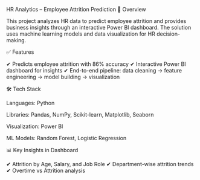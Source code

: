 HR Analytics – Employee Attrition Prediction
📌 Overview

This project analyzes HR data to predict employee attrition and provides business insights through an interactive Power BI dashboard.
The solution uses machine learning models and data visualization for HR decision-making.

✅ Features

✔ Predicts employee attrition with 86% accuracy
✔ Interactive Power BI dashboard for insights
✔ End-to-end pipeline: data cleaning → feature engineering → model building → visualization

🛠 Tech Stack

Languages: Python

Libraries: Pandas, NumPy, Scikit-learn, Matplotlib, Seaborn

Visualization: Power BI

ML Models: Random Forest, Logistic Regression

📊 Key Insights in Dashboard

✔ Attrition by Age, Salary, and Job Role
✔ Department-wise attrition trends
✔ Overtime vs Attrition analysis

